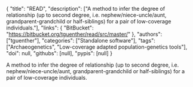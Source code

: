 {
  "title": "READ",
  "description": ["A method to infer the degree of relationship (up to second degree, i.e. nephew/niece-uncle/aunt, grandparent-grandchild or half-siblings) for a pair of low-coverage individuals."],
  "links": {
    "BitBucket": "https://bitbucket.org/tguenther/read/src/master/"
  },
  "authors": ["tguenther"],
  "categories": ["Standalone software"],
  "tags": ["Archaeogenetics", "Low-coverage adapted population-genetics tools"],
  "doi": null,
  "githubs": [null],
  "pypis": [null]
}

<!-- Generated by csv2md.R – do not edit by hand -->

A method to infer the degree of relationship (up to second degree, i.e. nephew/niece-uncle/aunt, grandparent-grandchild or half-siblings) for a pair of low-coverage individuals.